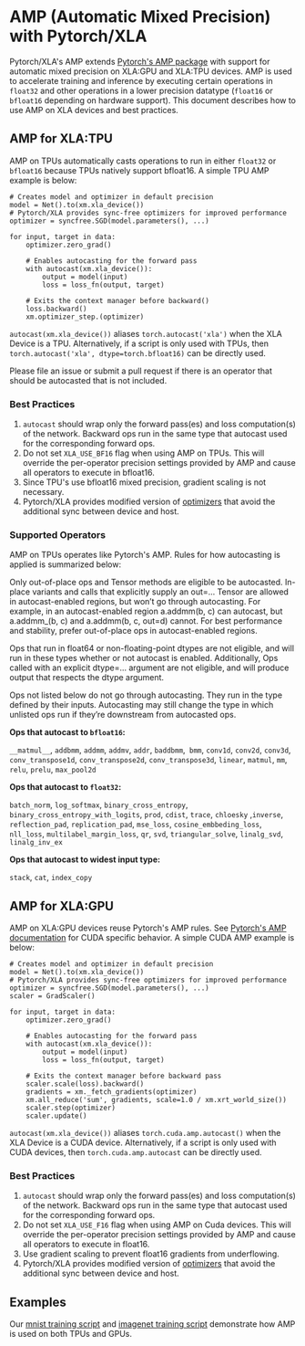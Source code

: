 # AMP (Automatic Mixed Precision) with Pytorch/XLA

Pytorch/XLA's AMP extends [Pytorch's AMP package](https://pytorch.org/docs/stable/amp.html) with support for automatic mixed precision on XLA:GPU and XLA:TPU devices. 
AMP is used to accelerate training and inference by executing certain operations in `float32` and other operations in a lower precision datatype (`float16` or `bfloat16` depending on hardware support). 
This document describes how to use AMP on XLA devices and best practices.

## AMP for XLA:TPU
AMP on TPUs automatically casts operations to run in either `float32` or `bfloat16` because TPUs natively support bfloat16. A simple TPU AMP example is below:

```
# Creates model and optimizer in default precision
model = Net().to(xm.xla_device())
# Pytorch/XLA provides sync-free optimizers for improved performance
optimizer = syncfree.SGD(model.parameters(), ...)

for input, target in data:
    optimizer.zero_grad()

    # Enables autocasting for the forward pass
    with autocast(xm.xla_device()):
        output = model(input)
        loss = loss_fn(output, target)

    # Exits the context manager before backward()
    loss.backward()
    xm.optimizer_step.(optimizer)
```
`autocast(xm.xla_device())` aliases `torch.autocast('xla')` when the XLA Device is a TPU. Alternatively, if a script is only used with TPUs, then `torch.autocast('xla', dtype=torch.bfloat16)` can be directly used.

Please file an issue or submit a pull request if there is an operator that should be autocasted that is not included.


### Best Practices
1. `autocast` should wrap only the forward pass(es) and loss computation(s) of the network. Backward ops run in the same type that autocast used for the corresponding forward ops.
2. Do not set `XLA_USE_BF16` flag when using AMP on TPUs. This will override the per-operator precision settings provided by AMP and cause all operators to execute in bfloat16.
3. Since TPU's use bfloat16 mixed precision, gradient scaling is not necessary. 
4. Pytorch/XLA provides modified version of [optimizers](https://github.com/pytorch/xla/tree/master/torch_xla/amp/syncfree) that avoid the additional sync between device and host. 

### Supported Operators
AMP on TPUs operates like Pytorch's AMP. Rules for how autocasting is applied is summarized below:

Only out-of-place ops and Tensor methods are eligible to be autocasted. In-place variants and calls that explicitly supply an out=... Tensor are allowed in autocast-enabled regions, but won’t go through autocasting. For example, in an autocast-enabled region a.addmm(b, c) can autocast, but a.addmm_(b, c) and a.addmm(b, c, out=d) cannot. For best performance and stability, prefer out-of-place ops in autocast-enabled regions.

Ops that run in float64 or non-floating-point dtypes are not eligible, and will run in these types whether or not autocast is enabled. Additionally, Ops called with an explicit dtype=... argument are not eligible, and will produce output that respects the dtype argument.

Ops not listed below do not go through autocasting. They run in the type defined by their inputs. Autocasting may still change the type in which unlisted ops run if they’re downstream from autocasted ops.

**Ops that autocast to `bfloat16`:** 

`__matmul__`, `addbmm`, `addmm`, `addmv`, `addr`, `baddbmm`,` bmm`, `conv1d`, `conv2d`, `conv3d`, `conv_transpose1d`, `conv_transpose2d`, `conv_transpose3d`, `linear`, `matmul`, `mm`, `relu`, `prelu`, `max_pool2d`

**Ops that autocast to `float32`:**

`batch_norm`, `log_softmax`, `binary_cross_entropy`, `binary_cross_entropy_with_logits`, `prod`, `cdist`, `trace`, `chloesky` ,`inverse`, `reflection_pad`, `replication_pad`, `mse_loss`, `cosine_embbeding_loss`, `nll_loss`, `multilabel_margin_loss`, `qr`, `svd`, `triangular_solve`, `linalg_svd`, `linalg_inv_ex`

**Ops that autocast to widest input type:**

`stack`, `cat`, `index_copy`

## AMP for XLA:GPU
AMP on XLA:GPU devices reuse Pytorch's AMP rules. See [Pytorch's AMP documentation](https://pytorch.org/docs/stable/amp.html) for CUDA specific behavior. A simple CUDA AMP example is below:

```
# Creates model and optimizer in default precision
model = Net().to(xm.xla_device())
# Pytorch/XLA provides sync-free optimizers for improved performance
optimizer = syncfree.SGD(model.parameters(), ...)
scaler = GradScaler()

for input, target in data:
    optimizer.zero_grad()

    # Enables autocasting for the forward pass
    with autocast(xm.xla_device()):
        output = model(input)
        loss = loss_fn(output, target)

    # Exits the context manager before backward pass
    scaler.scale(loss).backward()
    gradients = xm._fetch_gradients(optimizer)
    xm.all_reduce('sum', gradients, scale=1.0 / xm.xrt_world_size())
    scaler.step(optimizer)
    scaler.update()
```

`autocast(xm.xla_device())` aliases `torch.cuda.amp.autocast()` when the XLA Device is a CUDA device. Alternatively, if a script is only used with CUDA devices, then `torch.cuda.amp.autocast` can be directly used.

### Best Practices
1. `autocast` should wrap only the forward pass(es) and loss computation(s) of the network. Backward ops run in the same type that autocast used for the corresponding forward ops.
2. Do not set `XLA_USE_F16` flag when using AMP on Cuda devices. This will override the per-operator precision settings provided by AMP and cause all operators to execute in float16.
3. Use gradient scaling to prevent float16 gradients from underflowing.
4. Pytorch/XLA provides modified version of [optimizers](https://github.com/pytorch/xla/tree/master/torch_xla/amp/syncfree) that avoid the additional sync between device and host.

## Examples
Our [mnist training script](https://github.com/pytorch/xla/blob/master/test/test_train_mp_mnist_amp.py) and [imagenet training script](https://github.com/pytorch/xla/blob/master/test/test_train_mp_imagenet_amp.py) demonstrate how AMP is used on both TPUs and GPUs. 


